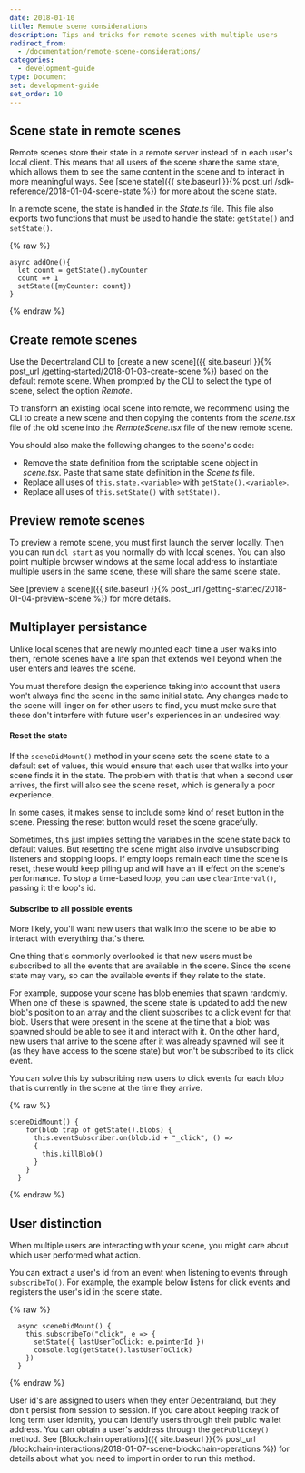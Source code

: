 ```yaml
---
date: 2018-01-10
title: Remote scene considerations
description: Tips and tricks for remote scenes with multiple users
redirect_from:
  - /documentation/remote-scene-considerations/
categories:
  - development-guide
type: Document
set: development-guide
set_order: 10
---
```


## Scene state in remote scenes

Remote scenes store their state in a remote server instead of in each user's local client. This means that all users of the scene share the same state, which allows them to see the same content in the scene and to interact in more meaningful ways. See [scene state]({{ site.baseurl }}{% post_url /sdk-reference/2018-01-04-scene-state %}) for more about the scene state.

In a remote scene, the state is handled in the _State.ts_ file. This file also exports two functions that must be used to handle the state: `getState()` and `setState()`.

{% raw %}

```tsx
async addOne(){
  let count = getState().myCounter
  count =+ 1
  setState({myCounter: count})
}
```

{% endraw %}

## Create remote scenes

Use the Decentraland CLI to [create a new scene]({{ site.baseurl }}{% post_url /getting-started/2018-01-03-create-scene %}) based on the default remote scene. When prompted by the CLI to select the type of scene, select the option _Remote_.

To transform an existing local scene into remote, we recommend using the CLI to create a new scene and then copying the contents from the _scene.tsx_ file of the old scene into the _RemoteScene.tsx_ file of the new remote scene.

You should also make the following changes to the scene's code:

- Remove the state definition from the scriptable scene object in _scene.tsx_. Paste that same state definition in the _Scene.ts_ file.
- Replace all uses of `this.state.<variable>` with `getState().<variable>`.
- Replace all uses of `this.setState()` with `setState()`.

## Preview remote scenes

To preview a remote scene, you must first launch the server locally. Then you can run `dcl start` as you normally do with local scenes. You can also point multiple browser windows at the same local address to instantiate multiple users in the same scene, these will share the same scene state.

See [preview a scene]({{ site.baseurl }}{% post_url /getting-started/2018-01-04-preview-scene %}) for more details.

## Multiplayer persistance

Unlike local scenes that are newly mounted each time a user walks into them, remote scenes have a life span that extends well beyond when the user enters and leaves the scene.

You must therefore design the experience taking into account that users won't always find the scene in the same initial state.
Any changes made to the scene will linger on for other users to find, you must make sure that these don't interfere with future user's experiences in an undesired way.

#### Reset the state

If the `sceneDidMount()` method in your scene sets the scene state to a default set of values, this would ensure that each user that walks into your scene finds it in the state. The problem with that is that when a second user arrives, the first will also see the scene reset, which is generally a poor experience.

In some cases, it makes sense to include some kind of reset button in the scene. Pressing the reset button would reset the scene gracefully.

Sometimes, this just implies setting the variables in the scene state back to default values. But resetting the scene might also involve unsubscribing listeners and stopping loops. If empty loops remain each time the scene is reset, these would keep piling up and will have an ill effect on the scene's performance. To stop a time-based loop, you can use `clearInterval()`, passing it the loop's id.

#### Subscribe to all possible events

More likely, you'll want new users that walk into the scene to be able to interact with everything that's there.

One thing that's commonly overlooked is that new users must be subscribed to all the events that are available in the scene. Since the scene state may vary, so can the available events if they relate to the state.

For example, suppose your scene has blob enemies that spawn randomly. When one of these is spawned, the scene state is updated to add the new blob's position to an array and the client subscribes to a click event for that blob. Users that were present in the scene at the time that a blob was spawned should be able to see it and interact with it. On the other hand, new users that arrive to the scene after it was already spawned will see it (as they have access to the scene state) but won't be subscribed to its click event.

You can solve this by subscribing new users to click events for each blob that is currently in the scene at the time they arrive.

{% raw %}

```tsx
sceneDidMount() {
    for(blob trap of getState().blobs) {
      this.eventSubscriber.on(blob.id + "_click", () =>
      {
        this.killBlob()
      }
    }
  }
```

{% endraw %}

## User distinction

When multiple users are interacting with your scene, you might care about which user performed what action.

You can extract a user's id from an event when listening to events through `subscribeTo()`. For example, the example below listens for click events and registers the user's id in the scene state.

{% raw %}

```tsx
  async sceneDidMount() {
    this.subscribeTo("click", e => {
      setState({ lastUserToClick: e.pointerId })
      console.log(getState().lastUserToClick)
    })
  }
```

{% endraw %}

User id's are assigned to users when they enter Decentraland, but they don't persist from session to session. If you care about keeping track of long term user identity, you can identify users through their public wallet address. You can obtain a user's address through the `getPublicKey()` method. See [Blockchain operations]({{ site.baseurl }}{% post_url /blockchain-interactions/2018-01-07-scene-blockchain-operations %}) for details about what you need to import in order to run this method.
